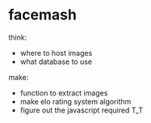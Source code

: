 # facemash
think:
- where to host images
- what database to use

make:
- function to extract images
- make elo rating system algorithm
- figure out the javascript required T_T